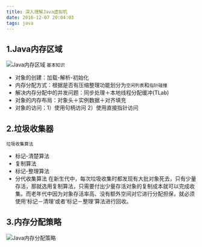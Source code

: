 ```yaml
---
title: 深入理解Java虚拟机
date: 2016-12-07 20:04:03
tags: java
---
```


## 1.Java内存区域
![Java内存区域](/assets/img/Java内存区域.png)
`基本知识`
* 对象的创建：加载-解析-初始化
* 内存分配方式：根据是否有压缩整理功能划分为`空闲列表`和`指针碰撞`
* 解决内存分配中的并发问题：同步处理＋本地线程分配缓冲(TLab)
* 对象的内存布局：对象头＋实例数据＋对齐填充
* 对象的访问：1）使用句柄访问    2）使用直接指针访问

## 2.垃圾收集器
`垃圾收集算法`
* 标记-清楚算法
* 复制算法
* 标记-整理算法  
* 分代收集算法
在新生代中，每次垃圾收集时都发现有大批对象死去，只有少量存活，那就选用复制算法，只需要付出少量存活对象的复制成本就可以完成收集。而老年代中因为对象存活率高、没有额外空间对它进行分配担保，就必须使用‘标记－清理’或者‘标记－整理’算法进行回收。


## 3.内存分配策略
![Java内存分配策略](/assets/img/内存分配和对象回收.png)





